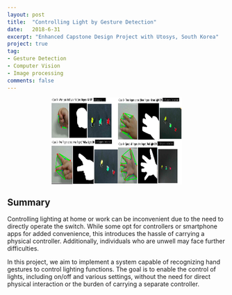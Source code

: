 ```yaml
---
layout: post
title:  "Controlling Light by Gesture Detection"
date:   2018-6-31
excerpt: "Enhanced Capstone Design Project with Utosys, South Korea"
project: true
tag:
- Gesture Detection
- Computer Vision
- Image processing
comments: false
---
```

<div align="center">
<img src="../assets/img/CDP_Utosys/Utosys2.png" width="300" height="200" alt="Gesture Dection and controlling light." style="display: block; margin: 0 auto;">
</div>

## Summary
Controlling lighting at home or work can be inconvenient due to the need to directly operate the switch. While some opt for controllers or smartphone apps for added convenience, this introduces the hassle of carrying a physical controller. Additionally, individuals who are unwell may face further difficulties.

In this project, we aim to implement a system capable of recognizing hand gestures to control lighting functions. The goal is to enable the control of lights, including on/off and various settings, without the need for direct physical interaction or the burden of carrying a separate controller.
